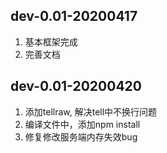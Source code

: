 ## dev-0.01-20200417
1. 基本框架完成
2. 完善文档

## dev-0.01-20200420
1. 添加tellraw, 解决tell中不换行问题
2. 编译文件中，添加npm install
3. 修复修改服务端内存失效bug

